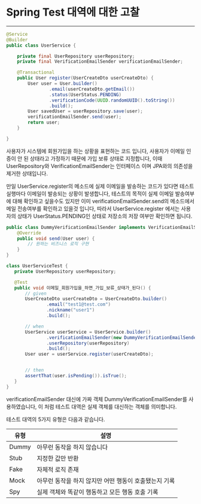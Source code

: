 # Spring Test 대역에 대한 고찰

----


```java
@Service
@Builder
public class UserService {

    private final UserRepository userRepository;
    private final VerificationEmailSender verificationEmailSender;

    @Transactional
    public User register(UserCreateDto userCreateDto) {
        User user = User.builder()
                .email(userCreateDto.getEmail())
                .status(UserStatus.PENDING)
                .verificationCode(UUID.randomUUID().toString())
                .build();
        User savedUser = userRepository.save(user);
        verificationEmailSender.send(user);
        return user;
    }

}
```
사용자가 시스템에 회원가입을 하는 상황을 표현하는 코드 입니다, 사용자가 이메일 인증이 안 된 상태라고 가정하기 때문에 가입 보류 상태로 지정합니다,
이때 UserRepository와 VerificationEmailSender는 인터페이스 이며 JPA와의 의존성을 제거한 상태입니다.

만일 UserService.register의 메소드에 실제 이메일을 발송하는 코드가 있다면 테스트 실행마다 이메일이 발송되는 상황이 발생합니다,
테스트의 목적이 실제 이메일 발송여부에 대해 확인하고 싶을수도 있지만 이미 verificationEmailSender.send의 메소드에서 메일 전송여부를 확인하고 있을것 입니다,
따라서 UserService.register 에서는 사용자의 상태가 UserStatus.PENDING인 상태로 저장소의 저장 여부만 확인하면 됩니다.


```java
public class DummyVerificationEmailSender implements VerificationEmailSender{
    @Override
    public void send(User user) {
        // 원하는 비즈니스 로직 구현
    }
}
```

 ```java
class UserServiceTest {
    private UserRepository userRepository;

    @Test
    public void 이메일_회원가입을_하면_가입_보류_상태가_된다() {
        // given
        UserCreateDto userCreateDto = UserCreateDto.builder()
                .email("test1@test.com")
                .nickname("user1")
                .build();

        // when
        UserService userService = UserService.builder()
                .verificationEmailSender(new DummyVerificationEmailSender())
                .userRepository(userRepository)
                .build();
        User user = userService.register(userCreateDto);


        // then
        assertThat(user.isPending()).isTrue();
    }
}
```
verificationEmailSender 대신에 가짜 객체 DummyVerificationEmailSender를 사용하였습니다, 이 처럼 테스트 대역은
실제 객체를 대신하는 객체를 의미합니다.

테스트 대역의 5가지 유형은 다음과 같습니다.

| 유형  | 설명                                                  |
|-------|-------------------------------------------------------|
| Dummy | 아무런 동작을 하지 않습니다                           |
| Stub  | 지정한 값만 반환                                      |
| Fake  | 자체적 로직 존재                                      |
| Mock  | 아무런 동작을 하지 않지만 어떤 행동이 호출됐는지 기록 |
| Spy   | 실제 객체와 똑같이 행동하고 모든 행동 호출 기록       |




